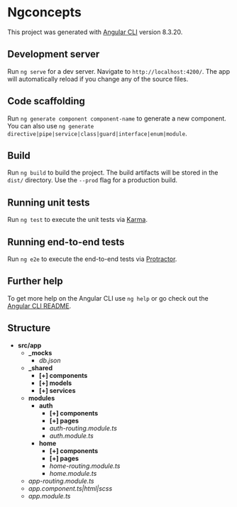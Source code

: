 # Ngconcepts

This project was generated with [Angular CLI](https://github.com/angular/angular-cli) version 8.3.20.

## Development server

Run `ng serve` for a dev server. Navigate to `http://localhost:4200/`. The app will automatically reload if you change any of the source files.

## Code scaffolding

Run `ng generate component component-name` to generate a new component. You can also use `ng generate directive|pipe|service|class|guard|interface|enum|module`.

## Build

Run `ng build` to build the project. The build artifacts will be stored in the `dist/` directory. Use the `--prod` flag for a production build.

## Running unit tests

Run `ng test` to execute the unit tests via [Karma](https://karma-runner.github.io).

## Running end-to-end tests

Run `ng e2e` to execute the end-to-end tests via [Protractor](http://www.protractortest.org/).

## Further help

To get more help on the Angular CLI use `ng help` or go check out the [Angular CLI README](https://github.com/angular/angular-cli/blob/master/README.md).

## Structure

- **src/app**
  - **\_mocks**
    - _db.json_
  - **\_shared**
    - **[+] components**
    - **[+] models**
    - **[+] services**
  - **modules**
    - **auth**
      - **[+] components**
      - **[+] pages**
      - _auth-routing.module.ts_
      - _auth.module.ts_
    - **home**
      - **[+] components**
      - **[+] pages**
      - _home-routing.module.ts_
      - _home.module.ts_
  - _app-routing.module.ts_
  - _app.component.ts|html|scss_
  - _app.module.ts_
